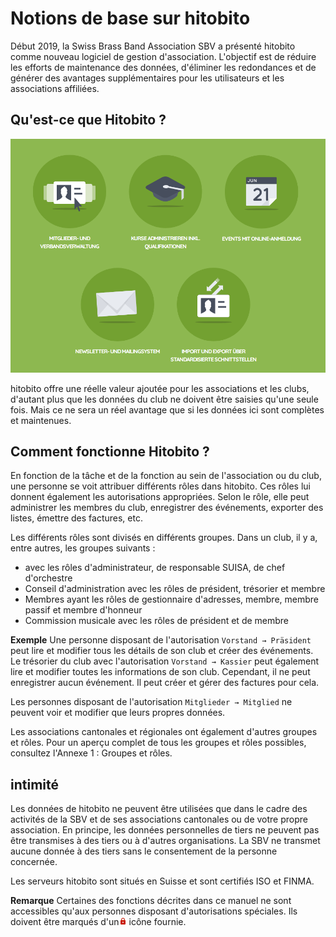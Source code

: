 # Notions de base sur hitobito

Début 2019, la Swiss Brass Band Association SBV a présenté hitobito comme nouveau logiciel de gestion d'association. L'objectif est de réduire les efforts de maintenance des données, d'éliminer les redondances et de générer des avantages supplémentaires pour les utilisateurs et les associations affiliées.

## Qu'est-ce que Hitobito ?

![Aperçu des fonctionnalités de hitobtio](/media/image1.png)

hitobito offre une réelle valeur ajoutée pour les associations et les clubs, d'autant plus que les données du club ne doivent être saisies qu'une seule fois. Mais ce ne sera un réel avantage que si les données ici sont complètes et maintenues.

## Comment fonctionne Hitobito ?

En fonction de la tâche et de la fonction au sein de l'association ou du club, une personne se voit attribuer différents rôles dans hitobito. Ces rôles lui donnent également les autorisations appropriées. Selon le rôle, elle peut administrer les membres du club, enregistrer des événements, exporter des listes, émettre des factures, etc.

Les différents rôles sont divisés en différents groupes. Dans un club, il y a, entre autres, les groupes suivants :

- <verein>avec les rôles d'administrateur, de responsable SUISA, de chef d'orchestre</verein>
- Conseil d'administration avec les rôles de président, trésorier et membre
- Membres ayant les rôles de gestionnaire d'adresses, membre, membre passif et membre d'honneur
- Commission musicale avec les rôles de président et de membre

**Exemple** Une personne disposant de l'autorisation `Vorstand → Präsident` peut lire et modifier tous les détails de son club et créer des événements. Le trésorier du club avec l'autorisation `Vorstand → Kassier` peut également lire et modifier toutes les informations de son club. Cependant, il ne peut enregistrer aucun événement. Il peut créer et gérer des factures pour cela.

Les personnes disposant de l'autorisation `Mitglieder → Mitglied` ne peuvent voir et modifier que leurs propres données.

Les associations cantonales et régionales ont également d'autres groupes et rôles. Pour un aperçu complet de tous les groupes et rôles possibles, consultez l'Annexe 1 : Groupes et rôles.

## intimité

Les données de hitobito ne peuvent être utilisées que dans le cadre des activités de la SBV et de ses associations cantonales ou de votre propre association. En principe, les données personnelles de tiers ne peuvent pas être transmises à des tiers ou à d'autres organisations. La SBV ne transmet aucune donnée à des tiers sans le consentement de la personne concernée.

Les serveurs hitobito sont situés en Suisse et sont certifiés ISO et FINMA.

**Remarque** Certaines des fonctions décrites dans ce manuel ne sont accessibles qu'aux personnes disposant d'autorisations spéciales. Ils doivent être marqués d'un![icône de verrouillage](/media/image2.png) icône fournie.
